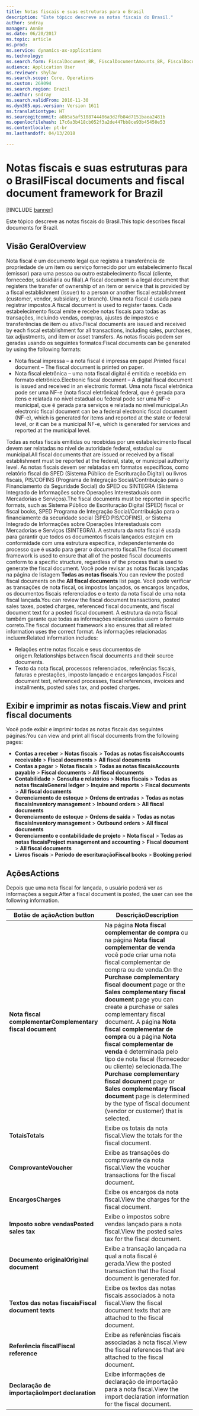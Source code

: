 ```yaml
---
title: Notas fiscais e suas estruturas para o Brasil
description: "Este tópico descreve as notas fiscais do Brasil."
author: sndray
manager: AnnBe
ms.date: 06/20/2017
ms.topic: article
ms.prod: 
ms.service: dynamics-ax-applications
ms.technology: 
ms.search.form: FiscalDocument_BR, FiscalDocumentAmounts_BR, FiscalDocumentChargesTotals_BR, FiscalDocumentElectronic_BR
audience: Application User
ms.reviewer: shylaw
ms.search.scope: Core, Operations
ms.custom: 269094
ms.search.region: Brazil
ms.author: sndray
ms.search.validFrom: 2016-11-30
ms.dyn365.ops.version: Version 1611
ms.translationtype: HT
ms.sourcegitcommit: a8b5a5af5108744406a3d2fb84d7151baea2481b
ms.openlocfilehash: 17c6a3b418cb052f3a2de447bb8ce93b45450e53
ms.contentlocale: pt-br
ms.lasthandoff: 04/13/2018

---
```


# <a name="fiscal-documents-and-fiscal-document-framework-for-brazil"></a><span data-ttu-id="8851c-103">Notas fiscais e suas estruturas para o Brasil</span><span class="sxs-lookup"><span data-stu-id="8851c-103">Fiscal documents and fiscal document framework for Brazil</span></span>

[!INCLUDE [banner](../includes/banner.md)]

<span data-ttu-id="8851c-104">Este tópico descreve as notas fiscais do Brasil.</span><span class="sxs-lookup"><span data-stu-id="8851c-104">This topic describes fiscal documents for Brazil.</span></span>

<a name="overview"></a><span data-ttu-id="8851c-105">Visão Geral</span><span class="sxs-lookup"><span data-stu-id="8851c-105">Overview</span></span>
--------

<span data-ttu-id="8851c-106">Nota fiscal é um documento legal que registra a transferência de propriedade de um item ou serviço fornecido por um estabelecimento fiscal (emissor) para uma pessoa ou outro estabelecimento fiscal (cliente, fornecedor, subsidiária ou filial).</span><span class="sxs-lookup"><span data-stu-id="8851c-106">A fiscal document is a legal document that registers the transfer of ownership of an item or service that is provided by a fiscal establishment (issuer) to a person or another fiscal establishment (customer, vendor, subsidiary, or branch).</span></span> <span data-ttu-id="8851c-107">Uma nota fiscal é usada para registrar impostos.</span><span class="sxs-lookup"><span data-stu-id="8851c-107">A fiscal document is used to register taxes.</span></span> <span data-ttu-id="8851c-108">Cada estabelecimento fiscal emite e recebe notas fiscais para todas as transações, incluindo vendas, compras, ajustes de impostos e transferências de item ou ativo.</span><span class="sxs-lookup"><span data-stu-id="8851c-108">Fiscal documents are issued and received by each fiscal establishment for all transactions, including sales, purchases, tax adjustments, and item or asset transfers.</span></span> <span data-ttu-id="8851c-109">As notas fiscais podem ser geradas usando os seguintes formatos:</span><span class="sxs-lookup"><span data-stu-id="8851c-109">Fiscal documents can be generated by using the following formats:</span></span>
-   <span data-ttu-id="8851c-110">Nota fiscal impressa – a nota fiscal é impressa em papel.</span><span class="sxs-lookup"><span data-stu-id="8851c-110">Printed fiscal document – The fiscal document is printed on paper.</span></span>
-   <span data-ttu-id="8851c-111">Nota fiscal eletrônica – uma nota fiscal digital é emitida e recebida em formato eletrônico.</span><span class="sxs-lookup"><span data-stu-id="8851c-111">Electronic fiscal document – A digital fiscal document is issued and received in an electronic format.</span></span> <span data-ttu-id="8851c-112">Uma nota fiscal eletrônica pode ser uma NF-e (nota fiscal eletrônica) federal, que é gerada para itens e relatada no nível estadual ou federal pode ser uma NF-e municipal, que é gerada para serviços e relatada no nível municipal.</span><span class="sxs-lookup"><span data-stu-id="8851c-112">An electronic fiscal document can be a federal electronic fiscal document (NF-e), which is generated for items and reported at the state or federal level, or it can be a municipal NF-e, which is generated for services and reported at the municipal level.</span></span>

<span data-ttu-id="8851c-113">Todas as notas fiscais emitidas ou recebidas por um estabelecimento fiscal devem ser relatadas no nível de autoridade federal, estadual ou municipal.</span><span class="sxs-lookup"><span data-stu-id="8851c-113">All fiscal documents that are issued or received by a fiscal establishment must be reported at the federal, state, or municipal authority level.</span></span> <span data-ttu-id="8851c-114">As notas fiscais devem ser relatadas em formatos específicos, como relatório fiscal do SPED (Sistema Público de Escrituração Digital) ou livros fiscais, PIS/COFINS (Programa de Integração Social/Contribuição para o Financiamento da Seguridade Social) do SPED ou SINTEGRA (Sistema Integrado de Informações sobre Operações Interestaduais com Mercadorias e Serviços).</span><span class="sxs-lookup"><span data-stu-id="8851c-114">The fiscal documents must be reported in specific formats, such as Sistema Público de Escrituração Digital (SPED) fiscal or fiscal books, SPED Programa de Integração Social/Contribuição para o financiamente da securidade social (SPED PIS/COFINS), or Sistema Integrado de Informações sobre Operações Interestaduais com Mercadorias e Serviços (SINTEGRA).</span></span> <span data-ttu-id="8851c-115">A estrutura da nota fiscal é usada para garantir que todos os documentos fiscais lançados estejam em conformidade com uma estrutura específica, independentemente do processo que é usado para gerar o documento fiscal.</span><span class="sxs-lookup"><span data-stu-id="8851c-115">The fiscal document framework is used to ensure that all of the posted fiscal documents conform to a specific structure, regardless of the process that is used to generate the fiscal document.</span></span> <span data-ttu-id="8851c-116">Você pode revisar as notas fiscais lançadas na página de listagem **Todas as notas fiscais**.</span><span class="sxs-lookup"><span data-stu-id="8851c-116">You can review the posted fiscal documents on the **All fiscal documents** list page.</span></span> <span data-ttu-id="8851c-117">Você pode verificar as transações de nota fiscal, os impostos lançados, os encargos lançados, os documentos fiscais referenciados e o texto da nota fiscal de uma nota fiscal lançada.</span><span class="sxs-lookup"><span data-stu-id="8851c-117">You can review the fiscal document transactions, posted sales taxes, posted charges, referenced fiscal documents, and fiscal document text for a posted fiscal document.</span></span> <span data-ttu-id="8851c-118">A estrutura da nota fiscal também garante que todas as informações relacionadas usem o formato correto.</span><span class="sxs-lookup"><span data-stu-id="8851c-118">The fiscal document framework also ensures that all related information uses the correct format.</span></span> <span data-ttu-id="8851c-119">As informações relacionadas incluem:</span><span class="sxs-lookup"><span data-stu-id="8851c-119">Related information includes:</span></span>
-   <span data-ttu-id="8851c-120">Relações entre notas fiscais e seus documentos de origem.</span><span class="sxs-lookup"><span data-stu-id="8851c-120">Relationships between fiscal documents and their source documents.</span></span>
-   <span data-ttu-id="8851c-121">Texto da nota fiscal, processos referenciados, referências fiscais, faturas e prestações, imposto lançado e encargos lançados.</span><span class="sxs-lookup"><span data-stu-id="8851c-121">Fiscal document text, referenced processes, fiscal references, invoices and installments, posted sales tax, and posted charges.</span></span>

## <a name="view-and-print-fiscal-documents"></a><span data-ttu-id="8851c-122">Exibir e imprimir as notas fiscais.</span><span class="sxs-lookup"><span data-stu-id="8851c-122">View and print fiscal documents</span></span>
<span data-ttu-id="8851c-123">Você pode exibir e imprimir todas as notas fiscais das seguintes páginas:</span><span class="sxs-lookup"><span data-stu-id="8851c-123">You can view and print all fiscal documents from the following pages:</span></span>
-   <span data-ttu-id="8851c-124">**Contas a receber** &gt; **Notas fiscais** &gt; **Todas as notas fiscais**</span><span class="sxs-lookup"><span data-stu-id="8851c-124">**Accounts receivable** &gt; **Fiscal documents** &gt; **All fiscal documents**</span></span>
-   <span data-ttu-id="8851c-125">**Contas a pagar** &gt; **Notas fiscais** &gt; **Todas as notas fiscais**</span><span class="sxs-lookup"><span data-stu-id="8851c-125">**Accounts payable** &gt; **Fiscal documents** &gt; **All fiscal documents**</span></span>
-   <span data-ttu-id="8851c-126">**Contabilidade** &gt; **Consulta e relatórios** &gt; **Notas fiscais** &gt; **Todas as notas fiscais**</span><span class="sxs-lookup"><span data-stu-id="8851c-126">**General ledger** &gt; **Inquire and reports** &gt; **Fiscal documents** &gt; **All fiscal documents**</span></span>
-   <span data-ttu-id="8851c-127">**Gerenciamento de estoque** &gt; **Ordens de entradas** &gt; **Todas as notas fiscais**</span><span class="sxs-lookup"><span data-stu-id="8851c-127">**Inventory management** &gt; **Inbound orders** &gt; **All fiscal documents**</span></span>
-   <span data-ttu-id="8851c-128">**Gerenciamento de estoque** &gt; **Ordens de saída** &gt; **Todas as notas fiscais**</span><span class="sxs-lookup"><span data-stu-id="8851c-128">**Inventory management** &gt; **Outbound orders** &gt; **All fiscal documents**</span></span>
-   <span data-ttu-id="8851c-129">**Gerenciamento e contabilidade de projeto** &gt; **Nota fiscal** &gt; **Todas as notas fiscais**</span><span class="sxs-lookup"><span data-stu-id="8851c-129">**Project management and accounting** &gt; **Fiscal document** &gt; **All fiscal documents**</span></span>
-   <span data-ttu-id="8851c-130">**Livros fiscais** &gt; **Período de escrituração**</span><span class="sxs-lookup"><span data-stu-id="8851c-130">**Fiscal books** &gt; **Booking period**</span></span>

## <a name="actions"></a><span data-ttu-id="8851c-131">Ações</span><span class="sxs-lookup"><span data-stu-id="8851c-131">Actions</span></span>
<span data-ttu-id="8851c-132">Depois que uma nota fiscal for lançada, o usuário poderá ver as informações a seguir.</span><span class="sxs-lookup"><span data-stu-id="8851c-132">After a fiscal document is posted, the user can see the following information.</span></span>

| <span data-ttu-id="8851c-133">**Botão de ação**</span><span class="sxs-lookup"><span data-stu-id="8851c-133">**Action button**</span></span>                 | <span data-ttu-id="8851c-134">**Descrição**</span><span class="sxs-lookup"><span data-stu-id="8851c-134">**Description**</span></span>                                                                                                                                                                                                                                                                                                                                                      |
|-----------------------------------|----------------------------------------------------------------------------------------------------------------------------------------------------------------------------------------------------------------------------------------------------------------------------------------------------------------------------------------------------------------------|
| <span data-ttu-id="8851c-135">**Nota fiscal complementar**</span><span class="sxs-lookup"><span data-stu-id="8851c-135">**Complementary fiscal document**</span></span> | <span data-ttu-id="8851c-136">Na página **Nota fiscal complementar de compra** ou na página **Nota fiscal complementar de venda** você pode criar uma nota fiscal complementar de compra ou de venda.</span><span class="sxs-lookup"><span data-stu-id="8851c-136">On the **Purchase complementary fiscal document** page or the **Sales complementary fiscal document** page you can create a purchase or sales complementary fiscal document.</span></span> <span data-ttu-id="8851c-137">A página **Nota fiscal complementar de compra** ou a página **Nota fiscal complementar de venda** é determinada pelo tipo de nota fiscal (fornecedor ou cliente) selecionada.</span><span class="sxs-lookup"><span data-stu-id="8851c-137">The **Purchase complementary fiscal document** page or **Sales complementary fiscal document** page is determined by the type of fiscal document (vendor or customer) that is selected.</span></span> |
| <span data-ttu-id="8851c-138">**Totais**</span><span class="sxs-lookup"><span data-stu-id="8851c-138">**Totals**</span></span>                        | <span data-ttu-id="8851c-139">Exibe os totais da nota fiscal.</span><span class="sxs-lookup"><span data-stu-id="8851c-139">View the totals for the fiscal document.</span></span>                                                                                                                                                                                                                                                                                                                             |
| <span data-ttu-id="8851c-140">**Comprovante**</span><span class="sxs-lookup"><span data-stu-id="8851c-140">**Voucher**</span></span>                       | <span data-ttu-id="8851c-141">Exibe as transações do comprovante da nota fiscal.</span><span class="sxs-lookup"><span data-stu-id="8851c-141">View the voucher transactions for the fiscal document.</span></span>                                                                                                                                                                                                                                                                                                               |
| <span data-ttu-id="8851c-142">**Encargos**</span><span class="sxs-lookup"><span data-stu-id="8851c-142">**Charges**</span></span>                       | <span data-ttu-id="8851c-143">Exibe os encargos da nota fiscal.</span><span class="sxs-lookup"><span data-stu-id="8851c-143">View the charges for the fiscal document.</span></span>                                                                                                                                                                                                                                                                                                                            |
| <span data-ttu-id="8851c-144">**Imposto sobre vendas**</span><span class="sxs-lookup"><span data-stu-id="8851c-144">**Posted sales tax**</span></span>              | <span data-ttu-id="8851c-145">Exibe o impostos sobre vendas lançado para a nota fiscal.</span><span class="sxs-lookup"><span data-stu-id="8851c-145">View the posted sales tax for the fiscal document.</span></span>                                                                                                                                                                                                                                                                                                                   |
| <span data-ttu-id="8851c-146">**Documento original**</span><span class="sxs-lookup"><span data-stu-id="8851c-146">**Original document**</span></span>             | <span data-ttu-id="8851c-147">Exibe a transação lançada na qual a nota fiscal é gerada.</span><span class="sxs-lookup"><span data-stu-id="8851c-147">View the posted transaction that the fiscal document is generated for.</span></span>                                                                                                                                                                                                                                                                                               |
| <span data-ttu-id="8851c-148">**Textos das notas fiscais**</span><span class="sxs-lookup"><span data-stu-id="8851c-148">**Fiscal document texts**</span></span>         | <span data-ttu-id="8851c-149">Exibe os textos das notas fiscais associados à nota fiscal.</span><span class="sxs-lookup"><span data-stu-id="8851c-149">View the fiscal document texts that are attached to the fiscal document.</span></span>                                                                                                                                                                                                                                                                                             |
| <span data-ttu-id="8851c-150">**Referência fiscal**</span><span class="sxs-lookup"><span data-stu-id="8851c-150">**Fiscal reference**</span></span>              | <span data-ttu-id="8851c-151">Exibe as referências fiscais associadas à nota fiscal.</span><span class="sxs-lookup"><span data-stu-id="8851c-151">View the fiscal references that are attached to the fiscal document.</span></span>                                                                                                                                                                                                                                                                                                 |
| <span data-ttu-id="8851c-152">**Declaração de importação**</span><span class="sxs-lookup"><span data-stu-id="8851c-152">**Import declaration**</span></span>            | <span data-ttu-id="8851c-153">Exibe informações de declaração de importação para a nota fiscal.</span><span class="sxs-lookup"><span data-stu-id="8851c-153">View the import declaration information for the fiscal document.</span></span>                                                                                                                                                                                                                                                                                                     |






